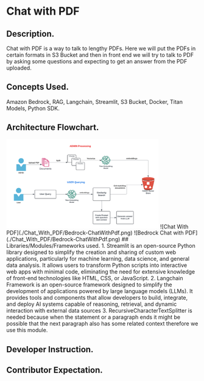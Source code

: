 # Chat with PDF 

## Description.
Chat with PDF is a way to talk to lengthy PDFs. Here we will put the PDFs in certain formats in S3 Bucket and then in front end we will try to talk to PDF by asking some questions and expecting to get an answer from the PDF uploaded. 

## Concepts Used. 
Amazon Bedrock, RAG, Langchain, Streamlit, S3 Bucket, Docker, Titan Models, Python SDK. 

## Architecture Flowchart. 
<img src="Chat_With_PDF/Bedrock-ChatWithPdf.png" alt="Chat With PDF" width="400">
![Chat With PDF](./Chat_With_PDF/Bedrock-ChatWithPdf.png)
![Bedrock Chat with PDF](./Chat_With_PDF/Bedrock-ChatWithPdf.png)
## Libraries/Modules/Frameworks used. 
1. Streamlit is an open-source Python library designed to simplify the creation and sharing of custom web applications, particularly for machine learning, data science, and general data analysis. It allows users to transform Python scripts into interactive web apps with minimal code, eliminating the need for extensive knowledge of front-end technologies like HTML, CSS, or JavaScript. 
2. Langchain Framework is an open-source framework designed to simplify the development of applications powered by large language models (LLMs). It provides tools and components that allow developers to build, integrate, and deploy AI systems capable of reasoning, retrieval, and dynamic interaction with external data sources
3. RecursiveCharacterTextSplitter is needed because when the statement or a paragraph ends it might be possible that the next paragraph also has some related context therefore we use this module. 

## Developer Instruction. 

## Contributor Expectation. 
